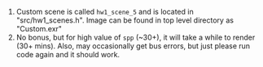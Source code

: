 1) Custom scene is called `hw1_scene_5` and is located in "src/hw1_scenes.h". Image can be found in top level directory as "Custom.exr"
2) No bonus, but for high value of `spp` (~30+), it will take a while to render (30+ mins). Also, may occasionally get bus errors, but just please run code again and it should work.